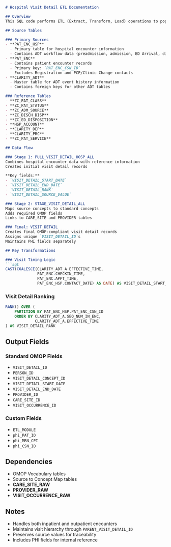 

```markdown
# Hospital Visit Detail ETL Documentation

## Overview
This SQL code performs ETL (Extract, Transform, Load) operations to populate the VISIT_DETAIL table in an OMOP CDM database. The code processes hospital encounter information from various source tables.

## Source Tables

### Primary Sources
- **PAT_ENC_HSP**
  - Primary table for hospital encounter information
  - Contains ADT workflow data (preadmission, admission, ED Arrival, discharge, etc.)
- **PAT_ENC**
  - Contains patient encounter records
  - Primary key: `PAT_ENC_CSN_ID`
  - Excludes Registration and PCP/Clinic Change contacts
- **CLARITY_ADT**
  - Master table for ADT event history information
  - Contains foreign keys for other ADT tables

### Reference Tables
- **ZC_PAT_CLASS**
- **ZC_PAT_STATUS**
- **ZC_ADM_SOURCE**
- **ZC_DISCH_DISP**
- **ZC_ED_DISPOSITION**
- **HSP_ACCOUNT**
- **CLARITY_DEP**
- **CLARITY_PRC**
- **ZC_PAT_SERVICE**

## Data Flow

### Stage 1: PULL_VISIT_DETAIL_HOSP_ALL
Combines hospital encounter data with reference information
Creates initial visit detail records

**Key fields:**
- `VISIT_DETAIL_START_DATE`
- `VISIT_DETAIL_END_DATE`
- `VISIT_DETAIL_RANK`
- `VISIT_DETAIL_SOURCE_VALUE`

### Stage 2: STAGE_VISIT_DETAIL_ALL
Maps source concepts to standard concepts
Adds required OMOP fields
Links to CARE_SITE and PROVIDER tables

### Final: VISIT_DETAIL
Creates final OMOP-compliant visit detail records
Assigns unique `VISIT_DETAIL_ID`s
Maintains PHI fields separately

## Key Transformations

### Visit Timing Logic
```sql
CAST(COALESCE(CLARITY_ADT_A.EFFECTIVE_TIME,
              PAT_ENC.CHECKIN_TIME,
              PAT_ENC.APPT_TIME,
              PAT_ENC_HSP.CONTACT_DATE) AS DATE) AS VISIT_DETAIL_START_DATE
```

### Visit Detail Ranking
```sql
RANK() OVER (
    PARTITION BY PAT_ENC_HSP.PAT_ENC_CSN_ID
    ORDER BY CLARITY_ADT_A.SEQ_NUM_IN_ENC,
             CLARITY_ADT_A.EFFECTIVE_TIME
) AS VISIT_DETAIL_RANK
```

## Output Fields

### Standard OMOP Fields
- `VISIT_DETAIL_ID`
- `PERSON_ID`
- `VISIT_DETAIL_CONCEPT_ID`
- `VISIT_DETAIL_START_DATE`
- `VISIT_DETAIL_END_DATE`
- `PROVIDER_ID`
- `CARE_SITE_ID`
- `VISIT_OCCURRENCE_ID`

### Custom Fields
- `ETL_MODULE`
- `phi_PAT_ID`
- `phi_MRN_CPI`
- `phi_CSN_ID`

## Dependencies
- OMOP Vocabulary tables
- Source to Concept Map tables
- **CARE_SITE_RAW**
- **PROVIDER_RAW**
- **VISIT_OCCURRENCE_RAW**

## Notes
- Handles both inpatient and outpatient encounters
- Maintains visit hierarchy through `PARENT_VISIT_DETAIL_ID`
- Preserves source values for traceability
- Includes PHI fields for internal reference
```

